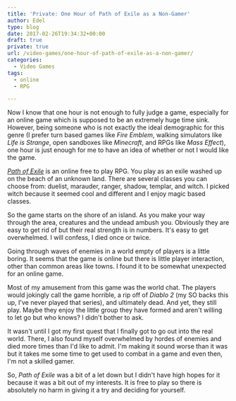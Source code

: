 ```yaml
---
title: 'Private: One Hour of Path of Exile as a Non-Gamer'
author: Edel
type: blog
date: 2017-02-26T19:34:32+00:00
draft: true
private: true
url: /video-games/one-hour-of-path-of-exile-as-a-non-gamer/
categories:
  - Video Games
tags:
  - online
  - RPG

---
```

Now I know that one hour is not enough to fully judge a game, especially for an online game which is supposed to be an extremely huge time sink. However, being someone who is not exactly the ideal demographic for this genre (I prefer turn based games like _Fire Emblem_, walking simulators like _Life is Strange_, open sandboxes like _Minecraft_, and RPGs like _Mass Effect_), one hour is just enough for me to have an idea of whether or not I would like the game.

_[Path of Exile][1]_ is an online free to play RPG. You play as an exile washed up on the beach of an unknown land. There are several classes you can choose from: duelist, marauder, ranger, shadow, templar, and witch. I picked witch because it seemed cool and different and I enjoy magic based classes.

So the game starts on the shore of an island. As you make your way through the area, creatures and the undead ambush you. Obviously they are easy to get rid of but their real strength is in numbers. It's easy to get overwhelmed. I will confess, I died once or twice.

Going through waves of enemies in a world empty of players is a little boring. It seems that the game is online but there is little player interaction, other than common areas like towns. I found it to be somewhat unexpected for an online game.

Most of my amusement from this game was the world chat. The players would jokingly call the game horrible, a rip off of _Diablo 2_ (my SO backs this up, I've never played that series), and ultimately dead. And yet, they still play. Maybe they enjoy the little group they have formed and aren't willing to let go but who knows? I didn't bother to ask.

It wasn't until I got my first quest that I finally got to go out into the real world. There, I also found myself overwhelmed by hordes of enemies and died more times than I'd like to admit. I'm making it sound worse than it was but it takes me some time to get used to combat in a game and even then, I'm not a skilled gamer.

So, _Path of Exile_ was a bit of a let down but I didn't have high hopes for it because it was a bit out of my interests. It is free to play so there is absolutely no harm in giving it a try and deciding for yourself.

 [1]: http://pathofexile.com